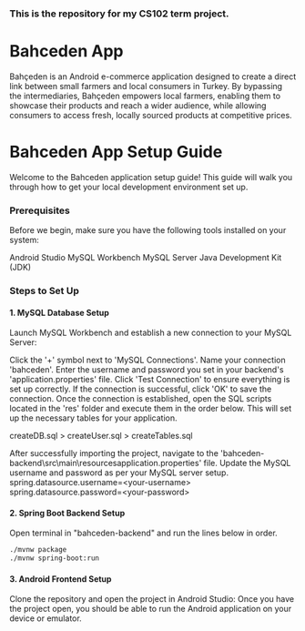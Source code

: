 ### This is the repository for my CS102 term project.

# Bahceden App

Bahçeden is an Android e-commerce application designed to create a direct link between small farmers and local consumers in Turkey. By bypassing the intermediaries, Bahçeden empowers local farmers, enabling them to showcase their products and reach a wider audience, while allowing consumers to access fresh, locally sourced products at competitive prices.


# Bahceden App Setup Guide
Welcome to the Bahceden application setup guide! This guide will walk you through how to get your local development environment set up.

### Prerequisites
Before we begin, make sure you have the following tools installed on your system:

Android Studio
MySQL Workbench
MySQL Server
Java Development Kit (JDK)

### Steps to Set Up
#### 1. MySQL Database Setup
Launch MySQL Workbench and establish a new connection to your MySQL Server:

Click the '+' symbol next to 'MySQL Connections'.
Name your connection 'bahceden'.
Enter the username and password you set in your backend's 'application.properties' file.
Click 'Test Connection' to ensure everything is set up correctly.
If the connection is successful, click 'OK' to save the connection.
Once the connection is established, open the SQL scripts located in the 'res' folder and execute them in the order below. This will set up the necessary tables for your application.

createDB.sql > createUser.sql > createTables.sql

After successfully importing the project, navigate to the 'bahceden-backend\src\main\resourcesapplication.properties' file. Update the MySQL username and password as per your MySQL server setup.
spring.datasource.username=\<your-username>
spring.datasource.password=\<your-password>

#### 2. Spring Boot Backend Setup

Open terminal in "bahceden-backend" and run the lines below in order.

```sh
./mvnw package 
./mvnw spring-boot:run 
```

#### 3. Android Frontend Setup
Clone the repository and open the project in Android Studio:
Once you have the project open, you should be able to run the Android application on your device or emulator.
